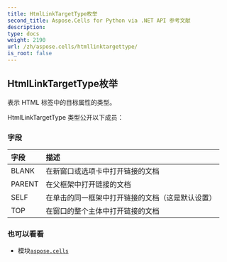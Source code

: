 ```yaml
---
title: HtmlLinkTargetType枚举
second_title: Aspose.Cells for Python via .NET API 参考文献
description:
type: docs
weight: 2190
url: /zh/aspose.cells/htmllinktargettype/
is_root: false
---
```

## HtmlLinkTargetType枚举
表示 HTML []() 标签中的目标属性的类型。



HtmlLinkTargetType 类型公开以下成员：

### 字段
|字段|描述|
| :- | :- |
| BLANK |在新窗口或选项卡中打开链接的文档|
| PARENT |在父框架中打开链接的文档|
| SELF |在单击的同一框架中打开链接的文档（这是默认设置）|
| TOP |在窗口的整个主体中打开链接的文档|



### 也可以看看
* 模块[`aspose.cells`](..)

